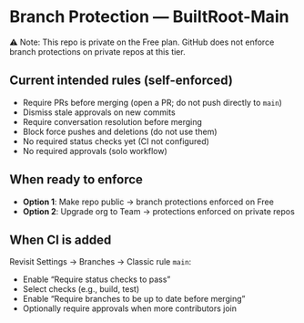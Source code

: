# Branch Protection — BuiltRoot-Main

⚠️ Note: This repo is private on the Free plan. GitHub does not enforce branch protections on private repos at this tier.

## Current intended rules (self-enforced)
- Require PRs before merging (open a PR; do not push directly to `main`)
- Dismiss stale approvals on new commits
- Require conversation resolution before merging
- Block force pushes and deletions (do not use them)
- No required status checks yet (CI not configured)
- No required approvals (solo workflow)

## When ready to enforce
- **Option 1**: Make repo public → branch protections enforced on Free
- **Option 2**: Upgrade org to Team → protections enforced on private repos

## When CI is added
Revisit Settings → Branches → Classic rule `main`:
- Enable “Require status checks to pass”
- Select checks (e.g., build, test)
- Enable “Require branches to be up to date before merging”
- Optionally require approvals when more contributors join
